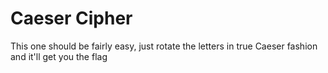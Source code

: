 # Caeser Cipher

This one should be fairly easy, just rotate the letters in true Caeser fashion and it'll get you the flag
